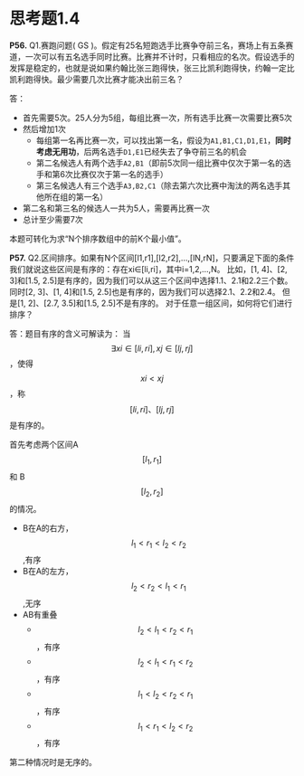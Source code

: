 

# 思考题1.4

**P56.** Q1.赛跑问题( GS )。假定有25名短跑选手比赛争夺前三名，赛场上有五条赛道，一次可以有五名选手同时比赛。比赛并不计时，只看相应的名次。假设选手的发挥是稳定的，也就是说如果约翰比张三跑得快，张三比凯利跑得快，约翰一定比凯利跑得快。最少需要几次比赛才能决出前三名？

答：
- 首先需要5次。25人分为5组，每组比赛一次，所有选手比赛一次需要比赛5次
- 然后增加1次
  - 每组第一名再比赛一次，可以找出第一名，假设为`A1,B1,C1,D1,E1`，**同时考虑无用功**，后两名选手`D1,E1`已经失去了争夺前三名的机会
  - 第二名候选人有两个选手`A2,B1`（即前5次同一组比赛中仅次于第一名的选手和第6次比赛仅次于第一名的选手）
  - 第三名候选人有三个选手`A3,B2,C1`（除去第六次比赛中淘汰的两名选手其他所在组的第一名）
- 第二名和第三名的候选人一共为5人，需要再比赛一次
- 总计至少需要7次

本题可转化为求“N个排序数组中的前K个最小值”。



**P57.** Q2.区间排序。如果有N个区间[l1,r1],[l2,r2],…,[lN,rN]，只要满足下面的条件我们就说这些区间是有序的：存在xi∈[li,ri]，其中i=1,2,…,N。
比如，[1, 4]、[2, 3]和[1.5, 2.5]是有序的，因为我们可以从这三个区间中选择1.1、2.1和2.2三个数。同时[2, 3]、[1, 4]和[1.5, 2.5]也是有序的，因为我们可以选择2.1、2.2和2.4。
但是[1, 2]、[2.7, 3.5]和[1.5, 2.5]不是有序的。
对于任意一组区间，如何将它们进行排序？

答：题目有序的含义可解读为：
当 $$\exists x i \in[l i, r i], x j \in[l j, r j]$$ ，使得 $$x i<x j$$ ，称 $$[l i, r i] 、[l j, r j]$$ 是有序的。

首先考虑两个区间A $$[l_1,r_1]$$和 B $$[l_2,r_2]$$的情况。

- B在A的右方，$$l_1 < r_1 < l_2 <r_2$$,有序
- B在A的左方，$$l_2 < r_2 < l_1 < r_1$$,无序
- AB有重叠
  - $$l_2  < l_1 < r_2 < r_1$$，有序
  - $$l_2  < l_1 < r_1 < r_2$$，有序
  - $$l_1  < l_2 < r_2 < r_1$$，有序
  - $$l_1  < r_1 < l_2 < r_2$$，有序

第二种情况时是无序的。

